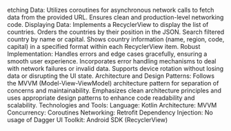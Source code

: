 etching Data:
Utilizes coroutines for asynchronous network calls to fetch data from the provided URL.
Ensures clean and production-level networking code.
Displaying Data:
Implements a RecyclerView to display the list of countries.
Orders the countries by their position in the JSON.
Search filtered country by name or capital.
Shows country information (name, region, code, capital) in a specified format within each RecyclerView item.
Robust Implementation:
Handles errors and edge cases gracefully, ensuring a smooth user experience.
Incorporates error handling mechanisms to deal with network failures or invalid data.
Supports device rotation without losing data or disrupting the UI state.
Architecture and Design Patterns:
Follows the MVVM (Model-View-ViewModel) architecture pattern for separation of concerns and maintainability.
Emphasizes clean architecture principles and uses appropriate design patterns to enhance code readability and scalability.
Technologies and Tools:
Language: Kotlin
Architecture: MVVM
Concurrency: Coroutines
Networking: Retrofit
Dependency Injection: No usage of Dagger
UI Toolkit: Android SDK (RecyclerView)
